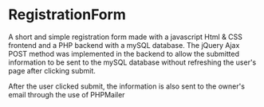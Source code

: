 # RegistrationForm

A short and simple registration form made with a javascript Html & CSS frontend and a PHP backend with a mySQL database. The jQuery Ajax POST method was implemented in the backend to allow the submitted information to be sent to the mySQL database without refreshing the user's page after clicking submit.

After the user clicked submit, the information is also sent to the owner's email through the use of PHPMailer
